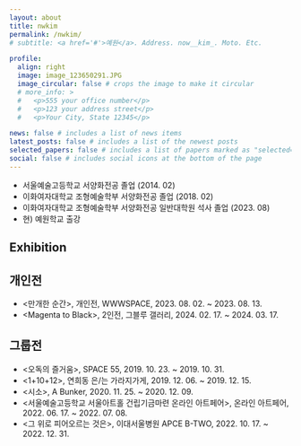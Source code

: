 ```yaml
---
layout: about
title: nwkim
permalink: /nwkim/
# subtitle: <a href='#'>예원</a>. Address. now__kim_. Moto. Etc.

profile:
  align: right
  image: image_123650291.JPG
  image_circular: false # crops the image to make it circular
  # more_info: >
  #   <p>555 your office number</p>
  #   <p>123 your address street</p>
  #   <p>Your City, State 12345</p>

news: false # includes a list of news items
latest_posts: false # includes a list of the newest posts
selected_papers: false # includes a list of papers marked as "selected={true}"
social: false # includes social icons at the bottom of the page
---
```

<!-- ## 개요
* 연락처: [이메일, 전화번호 등] -->


<!-- ## Education -->
<!-- --- -->
- 서울예술고등학교 서양화전공 졸업 (2014. 02)
- 이화여자대학교 조형예술학부 서양화전공 졸업 (2018. 02)
- 이화여자대학교 조형예술학부 서양화전공 일반대학원 석사 졸업 (2023. 08)
- 현\) 예원학교 출강

<!-- ## Work Experience
---
  
- [회사/기관 이름], [직무/직책], [근무 기간] -->

## Exhibition

개인전
---
- \<만개한 순간\>, 개인전, WWWSPACE, 2023. 08. 02. ~ 2023. 08. 13.
- \<Magenta to Black\>, 2인전, 그블루 갤러리, 2024. 02. 17. ~ 2024. 03. 17.
 
그룹전
---
- \<오독의 즐거움\>, SPACE 55, 2019. 10. 23. ~ 2019. 10. 31.
- \<1\+10\+12\>, 연희동 은/는 가라지가게, 2019. 12. 06. ~ 2019. 12. 15.
- \<시소\>, A Bunker, 2020. 11. 25. ~ 2020. 12. 09.
- \<서울예술고등학교 서울아트홀 건립기금마련 온라인 아트페어\>, 온라인 아트페어, 2022. 06. 17. ~ 2022. 07. 08.
- \<그 위로 피어오르는 것은\>, 이대서울병원 APCE B-TWO, 2022. 10. 17. ~ 2022. 12. 31.
